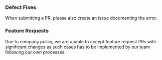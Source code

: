 ### Defect Fixes
When submitting a PR, please also create an issue documenting the error.

### Feature Requests
Due to company policy, we are unable to accept feature request PRs with significant changes as such cases has to be implemented by our team following our own processes.
